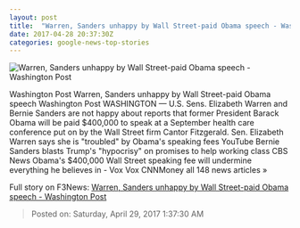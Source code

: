 ```yaml
---
layout: post
title:  "Warren, Sanders unhappy by Wall Street-paid Obama speech - Washington Post"
date: 2017-04-28 20:37:30Z
categories: google-news-top-stories
---
```


![Warren, Sanders unhappy by Wall Street-paid Obama speech - Washington Post](https://img.washingtonpost.com/rf/image_1484w/2010-2019/WashingtonPost/2017/04/24/National-Politics/Videos/Images/t_1493050722594_name_20170424_obama1.jpg)

Washington Post Warren, Sanders unhappy by Wall Street-paid Obama speech Washington Post WASHINGTON — U.S. Sens. Elizabeth Warren and Bernie Sanders are not happy about reports that former President Barack Obama will be paid $400,000 to speak at a September health care conference put on by the Wall Street firm Cantor Fitzgerald. Sen. Elizabeth Warren says she is "troubled" by Obama's speaking fees YouTube Bernie Sanders blasts Trump's "hypocrisy" on promises to help working class CBS News Obama's $400,000 Wall Street speaking fee will undermine everything he believes in - Vox Vox CNNMoney all 148 news articles »


Full story on F3News: [Warren, Sanders unhappy by Wall Street-paid Obama speech - Washington Post](http://www.f3nws.com/n/GPMvj)

> Posted on: Saturday, April 29, 2017 1:37:30 AM
